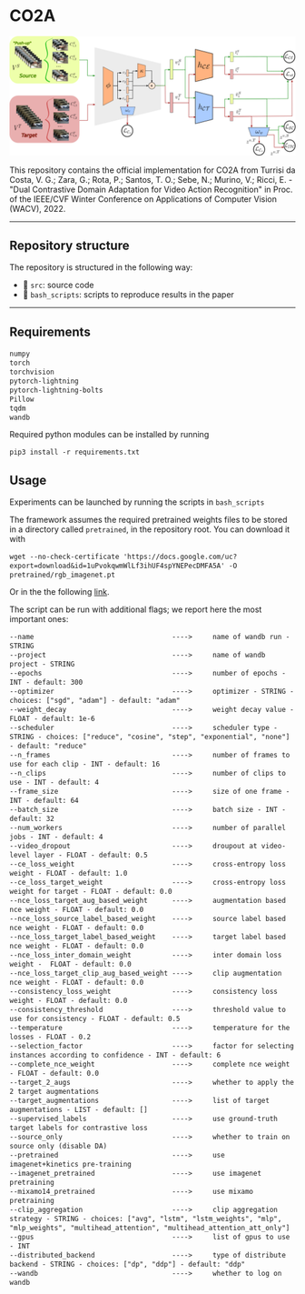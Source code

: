 # CO2A

![](co2a.png)

This repository contains the official implementation for CO2A from Turrisi da Costa, V. G.; Zara, G.; Rota, P.; Santos, T. O.; Sebe, N.; Murino, V.; Ricci, E. - "Dual Contrastive Domain Adaptation for Video Action Recognition" in Proc. of the IEEE/CVF Winter Conference on Applications of Computer Vision (WACV), 2022.


---

## Repository structure

The repository is structured in the following way:

- :file_folder: `src`: source code
- :large_blue_diamond: `bash_scripts`: scripts to reproduce results in the paper

---

## Requirements

```
numpy
torch
torchvision
pytorch-lightning
pytorch-lightning-bolts
Pillow
tqdm
wandb
```

Required python modules can be installed by running 

```
pip3 install -r requirements.txt
```

## Usage

Experiments can be launched by running the scripts in `bash_scripts`


The framework assumes the required pretrained weights files to be stored in a directory called `pretrained`, in the repository root. 
You can download it with
```
wget --no-check-certificate 'https://docs.google.com/uc?export=download&id=1uPvokqwmWlLf3ihUF4spYNEPecDMFA5A' -O pretrained/rgb_imagenet.pt
```
Or in the the following [link](https://drive.google.com/file/d/1uPvokqwmWlLf3ihUF4spYNEPecDMFA5A/view?usp=sharing).


The script can be run with additional flags; we report here the most important ones:

```
--name                                  ---->     name of wandb run - STRING
--project                               ---->     name of wandb project - STRING
--epochs                                ---->     number of epochs - INT - default: 300
--optimizer                             ---->     optimizer - STRING - choices: ["sgd", "adam"] - default: "adam"
--weight_decay                          ---->     weight decay value - FLOAT - default: 1e-6
--scheduler                             ---->     scheduler type - STRING - choices: ["reduce", "cosine", "step", "exponential", "none"] - default: "reduce"
--n_frames                              ---->     number of frames to use for each clip - INT - default: 16
--n_clips                               ---->     number of clips to use - INT - default: 4
--frame_size                            ---->     size of one frame - INT - default: 64
--batch_size                            ---->     batch size - INT - default: 32
--num_workers                           ---->     number of parallel jobs - INT - default: 4
--video_dropout                         ---->     droupout at video-level layer - FLOAT - default: 0.5
--ce_loss_weight                        ---->     cross-entropy loss weight - FLOAT - default: 1.0
--ce_loss_target_weight                 ---->     cross-entropy loss weight for target - FLOAT - default: 0.0
--nce_loss_target_aug_based_weight      ---->     augmentation based nce weight - FLOAT - default: 0.0
--nce_loss_source_label_based_weight    ---->     source label based nce weight - FLOAT - default: 0.0
--nce_loss_target_label_based_weight    ---->     target label based nce weight - FLOAT - default: 0.0
--nce_loss_inter_domain_weight          ---->     inter domain loss weight -  FLOAT - default: 0.0
--nce_loss_target_clip_aug_based_weight ---->     clip augmentation nce weight - FLOAT - default: 0.0
--consistency_loss_weight               ---->     consistency loss weight - FLOAT - default: 0.0
--consistency_threshold                 ---->     threshold value to use for consistency - FLOAT - default: 0.5
--temperature                           ---->     temperature for the losses - FLOAT - 0.2
--selection_factor                      ---->     factor for selecting instances according to confidence - INT - default: 6
--complete_nce_weight                   ---->     complete nce weight - FLOAT - default: 0.0
--target_2_augs                         ---->     whether to apply the 2 target augmentations
--target_augmentations                  ---->     list of target augmentations - LIST - default: []
--supervised_labels                     ---->     use ground-truth target labels for contrastive loss 
--source_only                           ---->     whether to train on source only (disable DA) 
--pretrained                            ---->     use imagenet+kinetics pre-training 
--imagenet_pretrained                   ---->     use imagenet pretraining 
--mixamo14_pretrained                   ---->     use mixamo pretraining 
--clip_aggregation                      ---->     clip aggregation strategy - STRING - choices: ["avg", "lstm", "lstm_weights", "mlp", "mlp_weights", "multihead_attention", "multihead_attention_att_only"]
--gpus                                  ---->     list of gpus to use - INT
--distributed_backend                   ---->     type of distribute backend - STRING - choices: ["dp", "ddp"] - default: "ddp"
--wandb                                 ---->     whether to log on wandb 
```

